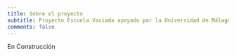 ```yaml
---
title: Sobre el proyecto
subtitle: Proyecto Escuela Vaciada apoyado por la Universidad de Málaga
comments: false
---
```


En Construcción
